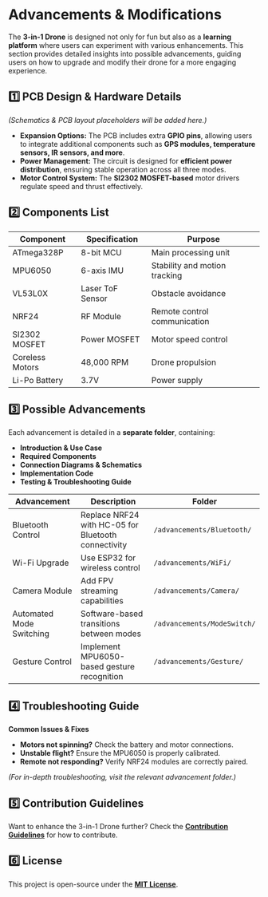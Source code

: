 # Advancements & Modifications

The **3-in-1 Drone** is designed not only for fun but also as a **learning platform** where users can experiment with various enhancements. This section provides detailed insights into possible advancements, guiding users on how to upgrade and modify their drone for a more engaging experience.

## 1️⃣ PCB Design & Hardware Details
*(Schematics & PCB layout placeholders will be added here.)*

- **Expansion Options:** The PCB includes extra **GPIO pins**, allowing users to integrate additional components such as **GPS modules, temperature sensors, IR sensors, and more**.
- **Power Management:** The circuit is designed for **efficient power distribution**, ensuring stable operation across all three modes.
- **Motor Control System:** The **SI2302 MOSFET-based** motor drivers regulate speed and thrust effectively.

## 2️⃣ Components List
| Component | Specification | Purpose |
|-----------|---------------|---------|
| ATmega328P | 8-bit MCU | Main processing unit |
| MPU6050 | 6-axis IMU | Stability and motion tracking |
| VL53L0X | Laser ToF Sensor | Obstacle avoidance |
| NRF24 | RF Module | Remote control communication |
| SI2302 MOSFET | Power MOSFET | Motor speed control |
| Coreless Motors | 48,000 RPM | Drone propulsion |
| Li-Po Battery | 3.7V | Power supply |

## 3️⃣ Possible Advancements
Each advancement is detailed in a **separate folder**, containing:
- **Introduction & Use Case**
- **Required Components**
- **Connection Diagrams & Schematics**
- **Implementation Code**
- **Testing & Troubleshooting Guide**

| Advancement | Description | Folder |
|-------------|-------------|---------|
| Bluetooth Control | Replace NRF24 with HC-05 for Bluetooth connectivity | `/advancements/Bluetooth/` |
| Wi-Fi Upgrade | Use ESP32 for wireless control | `/advancements/WiFi/` |
| Camera Module | Add FPV streaming capabilities | `/advancements/Camera/` |
| Automated Mode Switching | Software-based transitions between modes | `/advancements/ModeSwitch/` |
| Gesture Control | Implement MPU6050-based gesture recognition | `/advancements/Gesture/` |

## 4️⃣ Troubleshooting Guide
**Common Issues & Fixes**

- **Motors not spinning?** Check the battery and motor connections.
- **Unstable flight?** Ensure the MPU6050 is properly calibrated.
- **Remote not responding?** Verify NRF24 modules are correctly paired.

*(For in-depth troubleshooting, visit the relevant advancement folder.)*

## 5️⃣ Contribution Guidelines
Want to enhance the 3-in-1 Drone further? Check the **[Contribution Guidelines](CONTRIBUTING.md)** for how to contribute.

## 6️⃣ License
This project is open-source under the **[MIT License](LICENSE)**.


